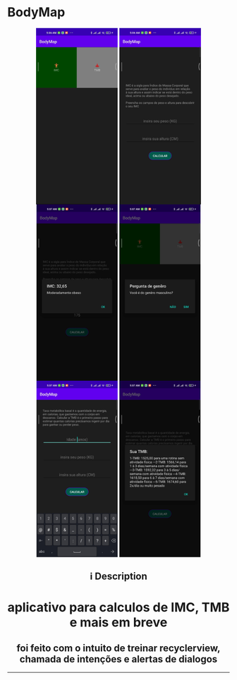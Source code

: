 # BodyMap

<div align="center">
<img align="center" alt="jogo-pic" height="400" src="./midia/1.png"/>
  <img align="center" alt="jogo-pic" height="400" src="./midia/2.jpg"/>
  <img align="center" alt="jogo-pic" height="400" src="./midia/3.jpg"/>
  <img align="center" alt="jogo-pic" height="400" src="./midia/4.jpg"/>
  <img align="center" alt="jogo-pic" height="400" src="./midia/5.jpg"/>
  <img align="center" alt="jogo-pic" height="400" src="./midia/6.jpg"/>
  <br>
  
  ## ℹ️ Description
  
  <h1>aplicativo para calculos de IMC, TMB e mais em breve</h1>
  <h2>foi feito com o intuito de treinar recyclerview, chamada de intenções e alertas de dialogos</h2>
  
  ---
  
</div>
